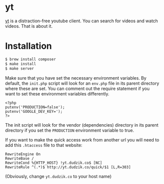 # yt

[yt](http://yt.dudzik.co) is a distraction-free youtube client.
You can search for videos and watch videos. That is about it.

# Installation

```bash
$ brew install composer
$ make install
$ make server
```

Make sure that you have set the necessary environment variables.
By default, the `init.php` script will look for an `env.php` file in its parent directory where these are set. You can comment out the require statement if you want to set these environment variables differently. 

```
<?php
putenv('PRODUCTION=false');
putenv('GOOGLE_DEV_KEY=');
?>
```

The init script will look for the vendor (dependencies) directory in its parent directory if you set the `PRODUCTION` environment variable to true.

If you want to make the quick access work from another url you will need to add this `.htaccess` file to that website:
```
RewriteEngine On                                                                  
RewriteBase /                                                                     
RewriteCond %{HTTP_HOST} !yt.dudzik.co$ [NC]                                      
RewriteRule ^(.*)$ http://yt.dudzik.co/quick/$1 [L,R=303]
```
(Obviously, change `yt.dudzik.co` to your host name)

